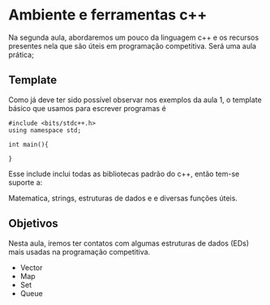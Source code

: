 Ambiente e ferramentas c++
==========================

Na segunda aula, abordaremos um pouco da linguagem c++ e os recursos presentes nela que são úteis em programação competitiva.
Será uma aula prática;

Template
--------

Como já deve ter sido possível observar nos exemplos da aula 1, o template básico que usamos para escrever programas é

```
#include <bits/stdc++.h>
using namespace std;

int main(){

}
```

Esse include inclui todas as bibliotecas padrão do c++, então tem-se suporte a: 

Matematica, strings, estruturas de dados e e diversas funções úteis.


## Objetivos
Nesta aula, iremos ter contatos com algumas estruturas de dados (EDs) mais usadas na programação competitiva.
- Vector
- Map
- Set
- Queue


